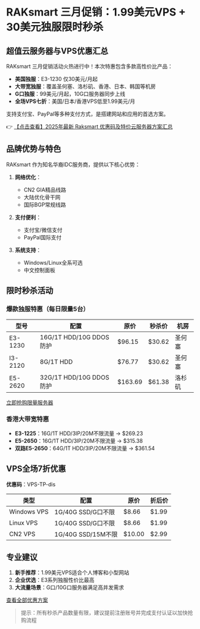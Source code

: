 # RAKsmart 三月促销：1.99美元VPS + 30美元独服限时秒杀

## 超值云服务器与VPS优惠汇总

RAKsmart 三月促销活动火热进行中！本次特惠包含多款高性价比产品：

- **美国独服**：E3-1230 仅30美元/月起
- **大带宽独服**：覆盖圣何塞、洛杉矶、香港、日本、韩国等机房
- **G口独服**：99美元/月起，10G口服务器同步上线
- **全场VPS七折**：美国/日本/香港VPS低至1.99美元/月

支持支付宝、PayPal等多种支付方式，是搭建网站和应用的首选方案。

👉 [【点击查看】2025年最新 Raksmart 优惠码及特价云服务器方案汇总](https://bit.ly/raksmart)

## 品牌优势与特色

RAKsmart 作为知名华裔IDC服务商，提供以下核心优势：

1. **网络优化**：
   - CN2 GIA精品线路
   - 大陆优化骨干网
   - 国际BGP常规线路

2. **支付便利**：
   - 支付宝/微信支付
   - PayPal国际支付

3. **系统支持**：
   - Windows/Linux全系可选
   - 中文控制面板

## 限时秒杀活动

### 爆款独服特惠（每日限量5台）

| 型号       | 配置                     | 原价   | 秒杀价 | 机房 |
|------------|--------------------------|--------|--------|------|
| E3-1230    | 16G/1T HDD/10G DDOS防护  | $96.15 | $30.62 | 圣何塞 |
| I3-2120    | 8G/1T HDD               | $76.77 | $30.62 | 圣何塞 |
| E5-2620    | 32G/1T HDD/10G DDOS防护 | $163.69| $61.38 | 洛杉矶 |

[立即抢购限量服务器](https://bit.ly/raksmart)

### 香港大带宽特惠

- **E3-1225**：16G/1T HDD/3IP/20M不限流量 → $269.23
- **E5-2650**：16G/1T HDD/3IP/20M不限流量 → $315.38
- **双路E5-2650**：64G/1T HDD/3IP/20M不限流量 → $361.54

## VPS全场7折优惠

**优惠码**：VPS-TP-dis

| 类型       | 配置               | 原价    | 折后价 |
|------------|--------------------|---------|--------|
| Windows VPS | 1G/40G SSD/G口不限 | $8.66   | $1.99  |
| Linux VPS  | 1G/40G SSD/G口不限 | $8.66   | $1.99  |
| CN2 VPS    | 1G/40G SSD/15M不限 | $10.00  | $2.99  |

## 专业建议

1. **新手推荐**：1.99美元VPS适合个人博客和小型网站
2. **企业优选**：E3系列独服性价比最高
3. **大流量场景**：G口/10G口服务器满足高并发需求

[查看全部优惠方案](https://bit.ly/raksmart)

> 提示：所有秒杀产品数量有限，建议提前注册账号并完成支付认证以加快抢购流程
